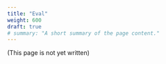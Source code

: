 ```yaml
---
title: "Eval"
weight: 600
draft: true
# summary: "A short summary of the page content."
---
```


(This page is not yet written)